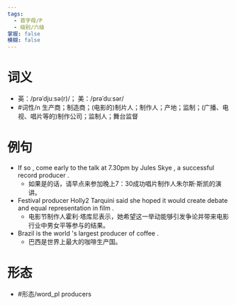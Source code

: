 ```yaml
---
tags:
  - 首字母/P
  - 级别/六级
掌握: false
模糊: false
---
```

# 词义
- 英：/prəˈdjuːsə(r)/； 美：/prəˈduːsər/
- #词性/n  生产商；制造商；(电影的)制片人；制作人；产地；监制；(广播、电视、唱片等的)制作公司；监制人；舞台监督
# 例句
- If so , come early to the talk at 7.30pm by Jules Skye , a successful record producer .
	- 如果是的话，请早点来参加晚上7：30成功唱片制作人朱尔斯·斯凯的演讲。
- Festival producer Holly2 Tarquini said she hoped it would create debate and equal representation in film .
	- 电影节制作人霍利·塔库尼表示，她希望这一举动能够引发争论并带来电影行业中男女平等参与的结果。
- Brazil is the world 's largest producer of coffee .
	- 巴西是世界上最大的咖啡生产国。
# 形态
- #形态/word_pl producers
